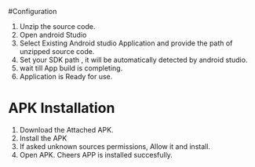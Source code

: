#Configuration
1. Unzip the source code.
2. Open android Studio
3. Select Existing Android studio Application and provide the path of unzipped source code.
4. Set your SDK path , it will be automatically detected by android studio.
5. wait till App build is completing.
6. Application is Ready for use.

# APK Installation 
1. Download the Attached APK.
2. Install the APK
3. If asked unknown sources permissions, Allow it and install.
4. Open APK. Cheers APP is installed succesfully.

